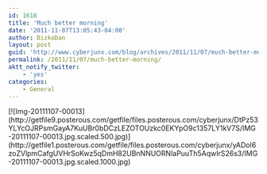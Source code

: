 ```yaml
---
id: 1618
title: 'Much better morning'
date: '2011-11-07T13:05:43-04:00'
author: DizkoDan
layout: post
guid: 'http://www.cyberjunx.com/blog/archives/2011/11/07/much-better-morning/'
permalink: /2011/11/07/much-better-morning/
aktt_notify_twitter:
    - 'yes'
categories:
    - General
---
```


<div class="posterous_autopost"><div class="p_embed p_image_embed"> [![Img-20111107-00013](http://getfile9.posterous.com/getfile/files.posterous.com/cyberjunx/DtPz53YLYcOJRPsmGayA7KuUBr0bDCzLEZOTOUzkc0EKYpO9c1357LY1kV7S/IMG-20111107-00013.jpg.scaled.500.jpg)](http://getfile1.posterous.com/getfile/files.posterous.com/cyberjunx/yADol6zoZVlpmCafgUVHrSoKwz5qDmH82UBnNNUORNlaPuuTh5AqwIrS26s3/IMG-20111107-00013.jpg.scaled.1000.jpg) </div></div>